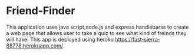 # Friend-Finder

This application uses java script,node.js and express handlebarss to create a web page that allows user to take a quiz to see what kind of freinds they will have.  This app is deployed using heroku https://fast-sierra-88778.herokuapp.com/.
